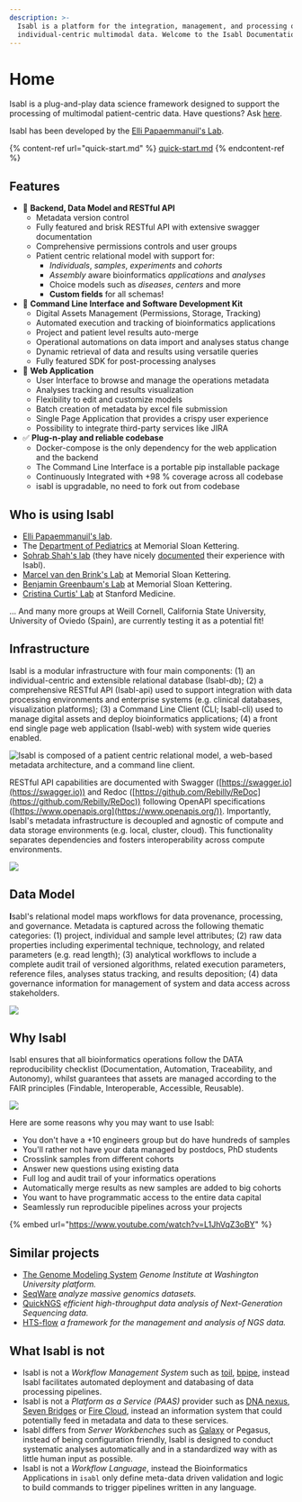 ```yaml
---
description: >-
  Isabl is a platform for the integration, management, and processing of
  individual-centric multimodal data. Welcome to the Isabl Documentation!
---
```


# Home

Isabl is a plug-and-play data science framework designed to support the processing of multimodal patient-centric data. Have questions? Ask [here](https://gitter.im/isabl-io/community).

Isabl has been developed by the [Elli Papaemmanuil's Lab](https://www.mskcc.org/research-areas/labs/elli-papaemmanuil).

{% content-ref url="quick-start.md" %}
[quick-start.md](quick-start.md)
{% endcontent-ref %}

## Features

* 👾 **Backend, Data Model and RESTful API**
  * Metadata version control
  * Fully featured and brisk RESTful API with extensive swagger documentation
  * Comprehensive permissions controls and user groups
  * Patient centric relational model with support for:
    * _Individuals_, _samples_,  _experiments_ and _cohorts_
    * _Assembly_ aware bioinformatics _applications_ and _analyses_
    * Choice models such as _diseases_, _centers_ and more
    * **Custom fields** for all schemas!
* 🤖 **Command Line Interface and Software Development Kit**
  * Digital Assets Management (Permissions, Storage, Tracking)
  * Automated execution and tracking of bioinformatics applications
  * Project and patient level results auto-merge
  * Operational automations on data import and analyses status change
  * Dynamic retrieval of data and results using versatile queries
  * Fully featured SDK for post-processing analyses
* 🚀 **Web Application**
  * User Interface to browse and manage the operations metadata
  * Analyses tracking and results visualization
  * Flexibility to edit and customize models
  * Batch creation of metadata by excel file submission
  * Single Page Application that provides a crispy user experience
  * Possibility to integrate third-party services like JIRA
* ✅ **Plug-n-play and reliable codebase**
  * Docker-compose is the only dependency for the web application and the backend
  * The Command Line Interface is a portable pip installable package
  * Continuously Integrated with +98 % coverage across all codebase
  * isabl is upgradable, no need to fork out from codebase

## Who is using Isabl

* [Elli Papaemmanuil's lab](https://www.mskcc.org/research-areas/labs/elli-papaemmanuil).
* The [Department of Pediatrics](https://www.mskcc.org/blog/one-one-how-msk-using-precision-medicine-tailor-treatment-children-cancer) at Memorial Sloan Kettering.
* [Sohrab Shah's lab](https://www.mskcc.org/profile/sohrab-shah) (they have nicely [documented](https://shahlab.ca/isabl\_api/) their experience with Isabl).
* [Marcel van den Brink's Lab](https://www.mskcc.org/research/ski/labs/marcel-van-den-brink) at Memorial Sloan Kettering.&#x20;
* [Benjamin Greenbaum's Lab](https://www.mskcc.org/research-areas/labs/benjamin-greenbaum) at Memorial Sloan Kettering.&#x20;
* [Cristina Curtis' Lab](https://med.stanford.edu/curtislab.html) at Stanford Medicine.

... And many more groups at Weill Cornell, California State University, University of Oviedo (Spain), are currently testing it as a potential fit!

## Infrastructure

Isabl is a modular infrastructure with four main components: (1) an individual-centric and extensible relational database (Isabl-db); (2) a comprehensive RESTful API (Isabl-api) used to support integration with data processing environments and enterprise systems (e.g. clinical databases, visualization platforms); (3) a Command Line Client (CLI; Isabl-cli) used to manage digital assets and deploy bioinformatics applications; (4) a front end single page web application (Isabl-web) with system wide queries enabled.

![Isabl is composed of a patient centric relational model, a web-based metadata architecture, and a command line client.](https://docs.google.com/drawings/d/e/2PACX-1vQnO2UBtPAGuUqobgfAH2GFbvuE5aCAzrYpxa\_nBb8tigeT-GdfAkurTnOpzrpa\_QDxBH-nrQ-lnxEk/pub?w=998\&h=712)

RESTful API capabilities are documented with Swagger ([https://swagger.io](https://swagger.io)) and Redoc ([https://github.com/Rebilly/ReDoc](https://github.com/Rebilly/ReDoc)) following OpenAPI specifications ([https://www.openapis.org](https://www.openapis.org/)). Importantly, Isabl's metadata infrastructure is decoupled and agnostic of compute and data storage environments (e.g. local, cluster, cloud). This functionality separates dependencies and fosters interoperability across compute environments.

![](https://docs.google.com/drawings/d/e/2PACX-1vTLYVgPubPSlSgyUahpZ3fOT-p9lmrMet5qCl1klS2VzEnFIE4zLW0WK3cDZaCgAmwcsa3Ta-J9ujdG/pub?w=889\&h=667)

## Data Model

**I**sabl's relational model maps workflows for data provenance, processing, and governance. Metadata is captured across the following thematic categories: (1) project, individual and sample level attributes; (2) raw data properties including experimental technique, technology, and related parameters (e.g. read length); (3) analytical workflows to include a complete audit trail of versioned algorithms, related execution parameters, reference files, analyses status tracking, and results deposition; (4) data governance information for management of system and data access across stakeholders.

![](https://docs.google.com/drawings/d/e/2PACX-1vTG3QBMOtwM5DhpFG07iQFj0SA0J7CE4e8Xd3ZJcpJy24EiDu9HbGomqslNFgqV3rauJ-z\_VU-SY-ja/pub?w=1305\&h=791)

## Why Isabl

Isabl ensures that all bioinformatics operations follow the DATA reproducibility checklist (Documentation, Automation, Traceability, and Autonomy), whilst guarantees that assets are managed according to the FAIR principles (Findable, Interoperable, Accessible, Reusable).

![](https://docs.google.com/drawings/d/e/2PACX-1vRCagXfy-ubxEHKL3GOSTTEGE1g9hWk1Ic0yTx3tWsBJHWSIfO5Y2Hcu0wTeBtb3mA1DeEXKw4c1fBd/pub?w=1216\&h=810)

Here are some reasons why you may want to use Isabl:

* You don't have a +10 engineers group but do have hundreds of samples
* You'll rather not have your data managed by postdocs, PhD students
* Crosslink samples from different cohorts
* Answer new questions using existing data
* Full log and audit trail of your informatics operations
* Automatically merge results as new samples are added to big cohorts
* You want to have programmatic access to the entire data capital
* Seamlessly run reproducible pipelines across your projects

{% embed url="https://www.youtube.com/watch?v=L1JhVqZ3oBY" %}

## Similar projects

* [The Genome Modeling System](https://github.com/genome/gms) _Genome Institute at Washington University platform._
* [SeqWare](https://seqware.github.io/) _analyze massive genomics datasets._
* [QuickNGS](http://bifacility.uni-koeln.de/quickngs/web/) _efficient high-throughput data analysis of Next-Generation Sequencing data._
* [HTS-flow](https://github.com/arnaudceol/htsflow) _a framework for the management and analysis of NGS data._

## What Isabl is not

* Isabl is not a _Workflow Management System_ such as [toil](https://github.com/DataBiosphere/toil), [bpipe](https://github.com/ssadedin/bpipe), instead Isabl facilitates automated deployment and databasing of data processing pipelines.
* Isabl is not a _Platform as a Service (PAAS)_ provider such as [DNA nexus](https://www.dnanexus.com), [Seven Bridges](https://www.sevenbridges.com) or [Fire Cloud](https://software.broadinstitute.org/firecloud/), instead an information system that could potentially feed in metadata and data to these services.
* Isabl differs from _Server Workbenches_ such as [Galaxy](https://usegalaxy.org/) or Pegasus, instead of being configuration friendly, Isabl is designed to conduct systematic analyses automatically and in a standardized way with as little human input as possible.
* Isabl is not a _Workflow Language_, instead the Bioinformatics Applications in `isabl` only define meta-data driven validation and logic to build commands to trigger pipelines written in any language.
